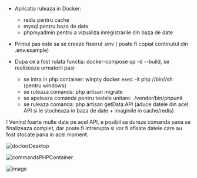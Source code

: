 + Aplicatia ruleaza in Docker:
	- redis pentru cache
	- mysql pentru baza de date
	- phpmyadmin pentru a vizualiza inregistrarile din baza de date

+ Primul pas este sa se creeze fisierul .env ( poate fi copiat continutul din .env.example)

+ Dupa ce a fost rulata functia: docker-compose up -d --build, se realizeaza urmatorii pasi:
	- se intra in php container: winpty docker exec -it php //bin//sh (pentru windows)
	- se ruleaza comanda: php artisan migrate
	- se apeleaza comanda pentru testele unitare: ./vendor/bin/phpunit
	- se ruleaza comanda: php artisan getData:API (aduce datele din acel API si le stocheaza in baza de date + imaginile in cache/redis)

! Venind foarte multe date pe acel API, e posibil sa dureze comanda pana se finalizeaza complet,
dar poate fi intrerupta si vor fi afisate datele care au fost stocate pana in acel moment.

![dockerDesktop](https://github.com/IacobAlexandruGeorgian/projectX/assets/84518155/57846a6f-b6e3-42f9-9113-3bf382384ae1)

![commandsPHPContainer](https://github.com/IacobAlexandruGeorgian/projectX/assets/84518155/05eb11e9-7216-463a-b378-40b224740dc4)

![image](https://github.com/IacobAlexandruGeorgian/projectX/assets/84518155/bc201537-a3a9-44bb-b181-a2afb30621d9)



